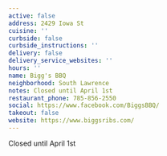 ```yaml
---
active: false
address: 2429 Iowa St
cuisine: ''
curbside: false
curbside_instructions: ''
delivery: false
delivery_service_websites: ''
hours: ''
name: Bigg's BBQ
neighborhood: South Lawrence
notes: Closed until April 1st
restaurant_phone: 785-856-2550
social: https://www.facebook.com/BiggsBBQ/
takeout: false
website: https://www.biggsribs.com/
---
```


Closed until April 1st